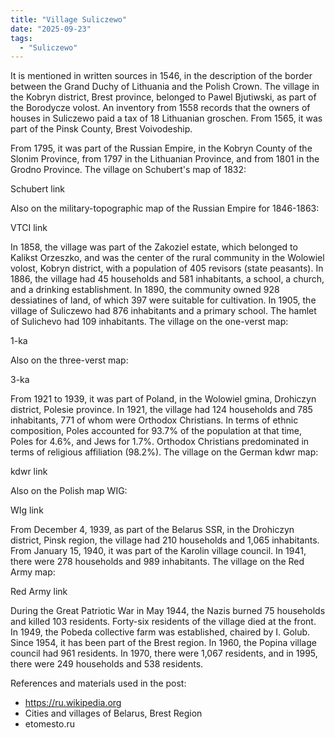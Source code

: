 ```yaml
---
title: "Village Suliczewo"
date: "2025-09-23"
tags: 
  - "Suliczewo"
---
```


It is mentioned in written sources in 1546, in the description of the border between the Grand Duchy of Lithuania and the Polish Crown. The village in the Kobryn district, Brest province, belonged to Pawel Bjutiwski, as part of the Borodycze volost. An inventory from 1558 records that the owners of houses in Suliczewo paid a tax of 18 Lithuanian groschen. From 1565, it was part of the Pinsk County, Brest Voivodeship.

From 1795, it was part of the Russian Empire, in the Kobryn County of the Slonim Province, from 1797 in the Lithuanian Province, and from 1801 in the Grodno Province. The village on Schubert's map of 1832:

Schubert link

Also on the military-topographic map of the Russian Empire for 1846-1863:

VTCI link

In 1858, the village was part of the Zakoziel estate, which belonged to Kalikst Orzeszko, and was the center of the rural community in the Wolowiel volost, Kobryn district, with a population of 405 revisors (state peasants). In 1886, the village had 45 households and 581 inhabitants, a school, a church, and a drinking establishment. In 1890, the community owned 928 dessiatines of land, of which 397 were suitable for cultivation. In 1905, the village of Suliczewo had 876 inhabitants and a primary school. The hamlet of Sulichevo had 109 inhabitants. The village on the one-verst map:

1-ka

Also on the three-verst map:

3-ka

From 1921 to 1939, it was part of Poland, in the Wolowiel gmina, Drohiczyn district, Polesie province. In 1921, the village had 124 households and 785 inhabitants, 771 of whom were Orthodox Christians. In terms of ethnic composition, Poles accounted for 93.7% of the population at that time, Poles for 4.6%, and Jews for 1.7%. Orthodox Christians predominated in terms of religious affiliation (98.2%). The village on the German kdwr map:

kdwr link

Also on the Polish map WIG:

WIg link

From December 4, 1939, as part of the Belarus SSR, in the Drohiczyn district, Pinsk region, the village had 210 households and 1,065 inhabitants. From January 15, 1940, it was part of the Karolin village council. In 1941, there were 278 households and 989 inhabitants. The village on the Red Army map:

Red Army link

During the Great Patriotic War in May 1944, the Nazis burned 75 households and killed 103 residents. Forty-six residents of the village died at the front. In 1949, the Pobeda collective farm was established, chaired by I. Golub. Since 1954, it has been part of the Brest region. In 1960, the Popina village council had 961 residents. In 1970, there were 1,067 residents, and in 1995, there were 249 households and 538 residents.

References and materials used in the post:
- https://ru.wikipedia.org
- Cities and villages of Belarus, Brest Region
- etomesto.ru
